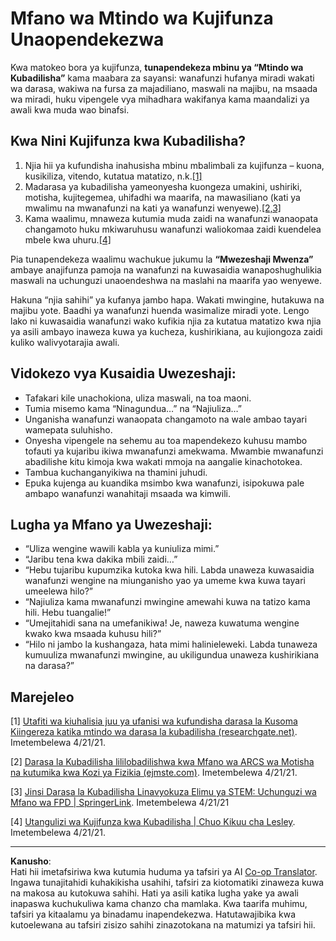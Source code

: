 <!--
CO_OP_TRANSLATOR_METADATA:
{
  "original_hash": "012bbd19f13171be32ac9ba21d4186c2",
  "translation_date": "2025-08-27T20:25:08+00:00",
  "source_file": "recommended-learning-model.md",
  "language_code": "sw"
}
-->
# Mfano wa Mtindo wa Kujifunza Unaopendekezwa

Kwa matokeo bora ya kujifunza, **tunapendekeza mbinu ya “Mtindo wa Kubadilisha”** kama maabara za sayansi: wanafunzi hufanya miradi wakati wa darasa, wakiwa na fursa za majadiliano, maswali na majibu, na msaada wa miradi, huku vipengele vya mihadhara wakifanya kama maandalizi ya awali kwa muda wao binafsi.

## Kwa Nini Kujifunza kwa Kubadilisha?

1. Njia hii ya kufundisha inahusisha mbinu mbalimbali za kujifunza – kuona, kusikiliza, vitendo, kutatua matatizo, n.k.[[1]](../..)  
2. Madarasa ya kubadilisha yameonyesha kuongeza umakini, ushiriki, motisha, kujitegemea, uhifadhi wa maarifa, na mawasiliano (kati ya mwalimu na mwanafunzi na kati ya wanafunzi wenyewe).[[2,3]](../..)  
3. Kama waalimu, mnaweza kutumia muda zaidi na wanafunzi wanaopata changamoto huku mkiwaruhusu wanafunzi waliokomaa zaidi kuendelea mbele kwa uhuru.[[4]](../..)  

Pia tunapendekeza waalimu wachukue jukumu la **“Mwezeshaji Mwenza”** ambaye anajifunza pamoja na wanafunzi na kuwasaidia wanaposhughulikia maswali na uchunguzi unaoendeshwa na maslahi na maarifa yao wenyewe.

Hakuna “njia sahihi” ya kufanya jambo hapa. Wakati mwingine, hutakuwa na majibu yote. Baadhi ya wanafunzi huenda wasimalize miradi yote. Lengo lako ni kuwasaidia wanafunzi wako kufikia njia za kutatua matatizo kwa njia ya asili ambayo inaweza kuwa ya kucheza, kushirikiana, au kujiongoza zaidi kuliko walivyotarajia awali.

## Vidokezo vya Kusaidia Uwezeshaji:

* Tafakari kile unachokiona, uliza maswali, na toa maoni.  
* Tumia misemo kama “Ninagundua…” na “Najiuliza…”  
* Unganisha wanafunzi wanaopata changamoto na wale ambao tayari wamepata suluhisho.  
* Onyesha vipengele na sehemu au toa mapendekezo kuhusu mambo tofauti ya kujaribu ikiwa mwanafunzi amekwama. Mwambie mwanafunzi abadilishe kitu kimoja kwa wakati mmoja na aangalie kinachotokea.  
* Tambua kuchanganyikiwa na thamini juhudi.  
* Epuka kujenga au kuandika msimbo kwa wanafunzi, isipokuwa pale ambapo wanafunzi wanahitaji msaada wa kimwili.  

## Lugha ya Mfano ya Uwezeshaji:

* “Uliza wengine wawili kabla ya kuniuliza mimi.”  
* “Jaribu tena kwa dakika mbili zaidi…”  
* “Hebu tujaribu kupumzika kutoka kwa hili. Labda unaweza kuwasaidia wanafunzi wengine na miunganisho yao ya umeme kwa kuwa tayari umeelewa hilo?”  
* “Najiuliza kama mwanafunzi mwingine amewahi kuwa na tatizo kama hili. Hebu tuangalie!”  
* “Umejitahidi sana na umefanikiwa! Je, naweza kuwatuma wengine kwako kwa msaada kuhusu hili?”  
* “Hilo ni jambo la kushangaza, hata mimi halinieleweki. Labda tunaweza kumuuliza mwanafunzi mwingine, au ukiligundua unaweza kushirikiana na darasa?”  

## Marejeleo

[1] [Utafiti wa kiuhalisia juu ya ufanisi wa kufundisha darasa la Kusoma Kiingereza katika mtindo wa darasa la kubadilisha (researchgate.net)](https://www.researchgate.net/publication/322264495_An_empirical_study_on_the_effectiveness_of_College_English_Reading_classroom_teaching_in_the_flipped_classroom_paradigm). Imetembelewa 4/21/21.  

[2] [Darasa la Kubadilisha lililobadilishwa kwa Mfano wa ARCS wa Motisha na kutumika kwa Kozi ya Fizikia (ejmste.com)](https://www.ejmste.com/article/flipped-classroom-adapted-to-the-arcs-model-of-motivation-and-applied-to-a-physics-course-4562). Imetembelewa 4/21/21.  

[3] [Jinsi Darasa la Kubadilisha Linavyokuza Elimu ya STEM: Uchunguzi wa Mfano wa FPD | SpringerLink](https://link.springer.com/article/10.1007/s10758-020-09443-9). Imetembelewa 4/21/21  

[4] [Utangulizi wa Kujifunza kwa Kubadilisha | Chuo Kikuu cha Lesley](https://lesley.edu/article/an-introduction-to-flipped-learning#:~:text=An%20Introduction%20to%20Flipped%20Learning.%20Flipped%20learning%20is,advancements%20in%20the%20modern%20classroom%20is%20flipped%20learning.). Imetembelewa 4/21/21.  

---

**Kanusho**:  
Hati hii imetafsiriwa kwa kutumia huduma ya tafsiri ya AI [Co-op Translator](https://github.com/Azure/co-op-translator). Ingawa tunajitahidi kuhakikisha usahihi, tafsiri za kiotomatiki zinaweza kuwa na makosa au kutokuwa sahihi. Hati ya asili katika lugha yake ya awali inapaswa kuchukuliwa kama chanzo cha mamlaka. Kwa taarifa muhimu, tafsiri ya kitaalamu ya binadamu inapendekezwa. Hatutawajibika kwa kutoelewana au tafsiri zisizo sahihi zinazotokana na matumizi ya tafsiri hii.